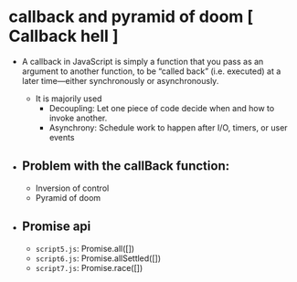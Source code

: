 # callback and pyramid of doom [ Callback hell ]

- A callback in JavaScript is simply a function that you pass as an argument to another function, to be “called back” (i.e. executed) at a later time—either synchronously or asynchronously.

  - It is majorily used
    - Decoupling: Let one piece of code decide when and how to invoke another.
    - Asynchrony: Schedule work to happen after I/O, timers, or user events

- ## Problem with the callBack function:

  - Inversion of control
  - Pyramid of doom

- ## Promise api
  - `script5.js`: Promise.all([])
  - `script6.js`: Promise.allSettled([])
  - `script7.js`: Promise.race([])

